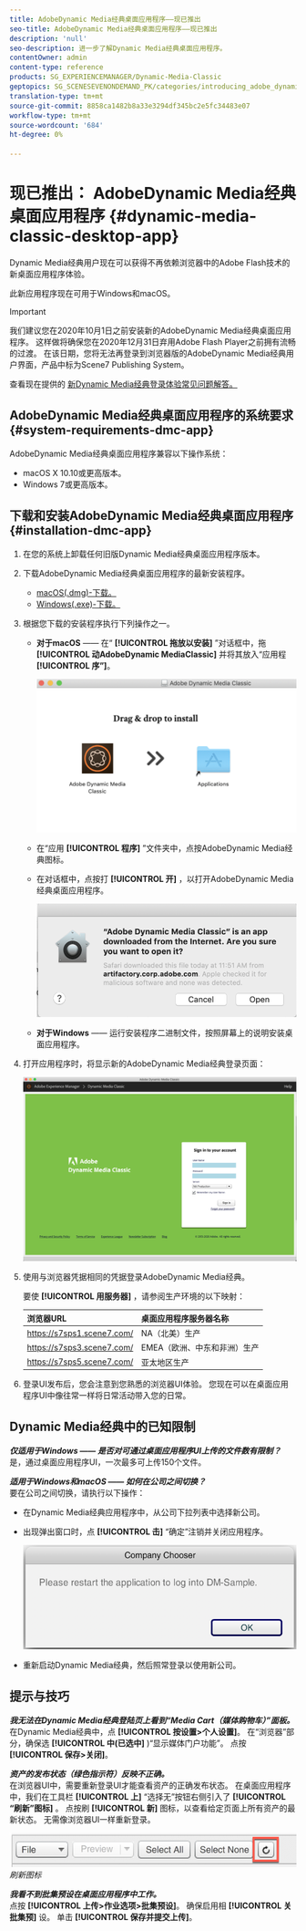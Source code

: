 ```yaml
---
title: AdobeDynamic Media经典桌面应用程序——现已推出
seo-title: AdobeDynamic Media经典桌面应用程序——现已推出
description: 'null'
seo-description: 进一步了解Dynamic Media经典桌面应用程序。
contentOwner: admin
content-type: reference
products: SG_EXPERIENCEMANAGER/Dynamic-Media-Classic
geptopics: SG_SCENESEVENONDEMAND_PK/categories/introducing_adobe_dynamic_media_classic
translation-type: tm+mt
source-git-commit: 8858ca1482b8a33e3294df345bc2e5fc34483e07
workflow-type: tm+mt
source-wordcount: '684'
ht-degree: 0%

---
```



# 现已推出： AdobeDynamic Media经典桌面应用程序 {#dynamic-media-classic-desktop-app}

Dynamic Media经典用户现在可以获得不再依赖浏览器中的Adobe Flash技术的新桌面应用程序体验。

此新应用程序现在可用于Windows和macOS。

>[!IMPORTANT]
>
>我们建议您在2020年10月1日之前安装新的AdobeDynamic Media经典桌面应用程序。 这样做将确保您在2020年12月31日弃用Adobe Flash Player之前拥有流畅的过渡。 在该日期，您将无法再登录到浏览器版的AdobeDynamic Media经典用户界面，产品中标为Scene7 Publishing System。

查看现在提供的 [新Dynamic Media经典登录体验常见问题解答。](/help/new-ui-2020.md)

## AdobeDynamic Media经典桌面应用程序的系统要求 {#system-requirements-dmc-app}

AdobeDynamic Media经典桌面应用程序兼容以下操作系统：
* macOS X 10.10或更高版本。
* Windows 7或更高版本。

## 下载和安装AdobeDynamic Media经典桌面应用程序 {#installation-dmc-app}

1. 在您的系统上卸载任何旧版Dynamic Media经典桌面应用程序版本。

1. 下载AdobeDynamic Media经典桌面应用程序的最新安装程序。

   * [macOS(.dmg)-下载。](http://download.macromedia.com/dynamic-media-classic/20.20.1/adobe-dynamic-media-classic-20.20.1.dmg)
   * [Windows(.exe)-下载。](http://download.macromedia.com/dynamic-media-classic/20.20.1/adobe-dynamic-media-classic-20.20.1.exe)

1. 根据您下载的安装程序执行下列操作之一。

   * **对于macOS** —— 在“ **[!UICONTROL 拖放以安装]** ”对话框中，拖 **[!UICONTROL 动AdobeDynamic MediaClassic]** 并将其放入“应用程 **[!UICONTROL 序”]**。

      ![在macOS上拖放安装](/help/assets/dragondrop-install1.png)

   * 在“应用 **[!UICONTROL 程序]** ”文件夹中，点按AdobeDynamic Media经典图标。
   * 在对话框中，点按打 **[!UICONTROL 开]** ，以打开AdobeDynamic Media经典桌面应用程序。

      ![打开下载的应用程序](/help/assets/open-dmclassicapp1.png)

   * **对于Windows** —— 运行安装程序二进制文件，按照屏幕上的说明安装桌面应用程序。

1. 打开应用程序时，将显示新的AdobeDynamic Media经典登录页面：

   ![Dynamic Media经典登录](/help/assets/dmclassic-login1.png)

1. 使用与浏览器凭据相同的凭据登录AdobeDynamic Media经典。

   要使 **[!UICONTROL 用服务器]** ，请参阅生产环境的以下映射：

   | 浏览器URL | 桌面应用程序服务器名称 |
   |---|---|
   | https://s7sps1.scene7.com/ | NA（北美）生产 |
   | https://s7sps3.scene7.com/ | EMEA（欧洲、中东和非洲）生产 |
   | https://s7sps5.scene7.com/ | 亚太地区生产 |

1. 登录UI发布后，您会注意到您熟悉的浏览器UI体验。 您现在可以在桌面应用程序UI中像往常一样将日常活动带入您的日常。

## Dynamic Media经典中的已知限制

**_仅适用于Windows —— 是否对可通过桌面应用程序UI上传的文件数有限制？_**<br>&#x200B;是，通过桌面应用程序UI，一次最多可上传150个文件。

**_适用于Windows和macOS —— 如何在公司之间切换？_**<br>&#x200B;要在公司之间切换，请执行以下操作：
* 在Dynamic Media经典应用程序中，从公司下拉列表中选择新公司。
* 出现弹出窗口时，点 **[!UICONTROL 击]** “确定”注销并关闭应用程序。

   ![重新启动应用程序以使用新公司](/help/assets/dmclassic-new-company1.png)
* 重新启动Dynamic Media经典，然后照常登录以使用新公司。

## 提示与技巧

**_我无法在Dynamic Media经典登陆页上看到“Media Cart（媒体购物车）”面板。_**<br>&#x200B;在Dynamic Media经典中，点 **[!UICONTROL 按设置>个人设置]**。 在“浏览器”部分，确保选 **[!UICONTROL 中(已选中]** )“显示媒体门户功能”。 点按 **[!UICONTROL 保存>关闭]**。

**_资产的发布状态（绿色指示符）反映不正确。_**<br>&#x200B;在浏览器UI中，需要重新登录UI才能查看资产的正确发布状态。 在桌面应用程序中，我们在工具栏 **[!UICONTROL 上]** “选择无”按钮右侧引入了 **[!UICONTROL “刷新”图标]** 。 点按刷 **[!UICONTROL 新]** 图标，以查看给定页面上所有资产的最新状态。 无需像浏览器UI一样重新登录。

![刷新图标](/help/assets/refresh-icon1.png)*刷新图标*

**_我看不到批集预设在桌面应用程序中工作。_**<br>&#x200B;点按 **[!UICONTROL 上传>作业选项>批集预设]**。 确保启用相 **[!UICONTROL 关批集预]** 设。 单击 **[!UICONTROL 保存并提交上传]**。
